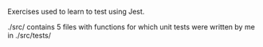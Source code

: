 Exercises used to learn to test using Jest.

./src/ contains 5 files with functions for which unit tests were written by me in ./src/tests/
